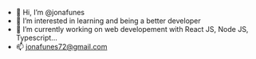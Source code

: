 - 👋 Hi, I’m @jonafunes
- 👀 I’m interested in learning and being a better developer
- 🌱 I’m currently working on web developement with React JS, Node JS, Typescript...
- 📫 jonafunes72@gmail.com

<!---
jonafunes/jonafunes is a ✨ special ✨ repository because its `README.md` (this file) appears on your GitHub profile.
You can click the Preview link to take a look at your changes.
--->
